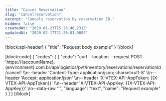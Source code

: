 ```yaml
---
title: "Cancel Reservation"
slug: "cancelreservation"
excerpt: "Cancels reservation by reservation ID."
hidden: false
createdAt: "2020-01-23T15:28:46.231Z"
updatedAt: "2020-02-17T21:20:03.089Z"
---
```

[block:api-header]
{
  "title": "Request body example"
}
[/block]

[block:code]
{
  "codes": [
    {
      "code": "curl --location --request POST 'https://{accountName}.{environment}.com.br/api/logistics/pvt/inventory/reservations/reservationId/cancel' \\\n--header 'Content-Type: application/json; charset=utf-8' \\\n--header 'Accept: application/json' \\\n--header 'X-VTEX-API-AppToken: {{X-VTEX-API-AppToken}}' \\\n--header 'X-VTEX-API-AppKey: {{X-VTEX-API-AppKey}}' \\\n--data-raw ''",
      "language": "text",
      "name": "Request example"
    }
  ]
}
[/block]